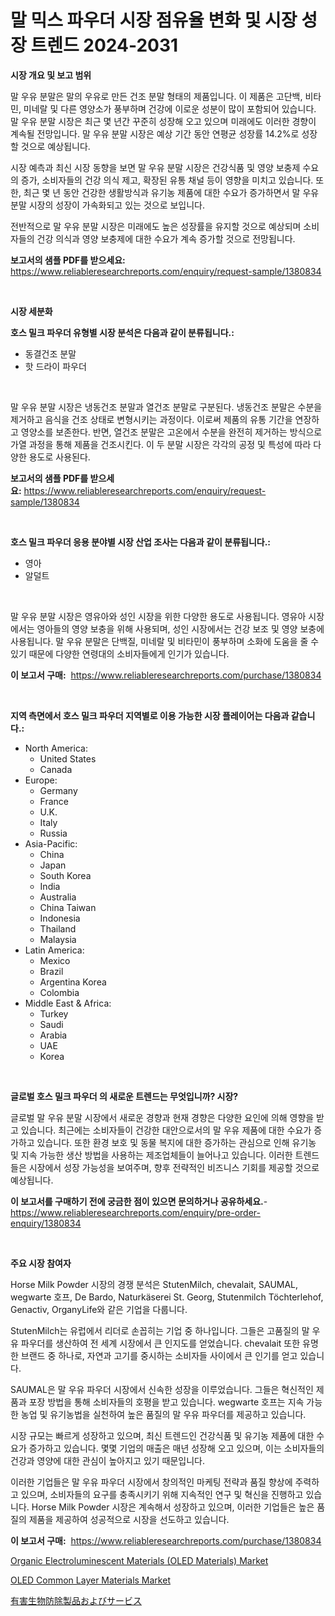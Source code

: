 <p><h1>말 믹스 파우더 시장 점유율 변화 및 시장 성장 트렌드 2024-2031</h1></p><p><strong>시장 개요 및 보고 범위</strong></p>
<p><p>말 우유 분말은 말의 우유로 만든 건조 분말 형태의 제품입니다. 이 제품은 고단백, 비타민, 미네랄 및 다른 영양소가 풍부하며 건강에 이로운 성분이 많이 포함되어 있습니다. 말 우유 분말 시장은 최근 몇 년간 꾸준히 성장해 오고 있으며 미래에도 이러한 경향이 계속될 전망입니다. 말 우유 분말 시장은 예상 기간 동안 연평균 성장률 14.2%로 성장할 것으로 예상됩니다. </p><p>시장 예측과 최신 시장 동향을 보면 말 우유 분말 시장은 건강식품 및 영양 보충제 수요의 증가, 소비자들의 건강 의식 제고, 확장된 유통 채널 등이 영향을 미치고 있습니다. 또한, 최근 몇 년 동안 건강한 생활방식과 유기농 제품에 대한 수요가 증가하면서 말 우유 분말 시장의 성장이 가속화되고 있는 것으로 보입니다.</p><p>전반적으로 말 우유 분말 시장은 미래에도 높은 성장률을 유지할 것으로 예상되며 소비자들의 건강 의식과 영양 보충제에 대한 수요가 계속 증가할 것으로 전망됩니다.</p></p>
<p><strong>보고서의 샘플 PDF를 받으세요:</strong> <a href="https://www.reliableresearchreports.com/enquiry/request-sample/1380834">https://www.reliableresearchreports.com/enquiry/request-sample/1380834</a></p>
<p>&nbsp;</p>
<p><strong>시장 세분화</strong></p>
<p><strong>호스 밀크 파우더 유형별 시장 분석은 다음과 같이 분류됩니다.:</strong></p>
<p><ul><li>동결건조 분말</li><li>핫 드라이 파우더</li></ul></p>
<p>&nbsp;</p>
<p><p>말 우유 분말 시장은 냉동건조 분말과 열건조 분말로 구분된다. 냉동건조 분말은 수분을 제거하고 음식을 건조 상태로 변형시키는 과정이다. 이로써 제품의 유통 기간을 연장하고 영양소를 보존한다. 반면, 열건조 분말은 고온에서 수분을 완전히 제거하는 방식으로 가열 과정을 통해 제품을 건조시킨다. 이 두 분말 시장은 각각의 공정 및 특성에 따라 다양한 용도로 사용된다.</p></p>
<p><strong>보고서의 샘플 PDF를 받으세요:</strong>&nbsp;<a href="https://www.reliableresearchreports.com/enquiry/request-sample/1380834">https://www.reliableresearchreports.com/enquiry/request-sample/1380834</a></p>
<p>&nbsp;</p>
<p><strong> 호스 밀크 파우더 응용 분야별 시장 산업 조사는 다음과 같이 분류됩니다.:</strong></p>
<p><ul><li>영아</li><li>알덜트</li></ul></p>
<p>&nbsp;</p>
<p><p>말 우유 분말 시장은 영유아와 성인 시장을 위한 다양한 용도로 사용됩니다. 영유아 시장에서는 영아들의 영양 보충을 위해 사용되며, 성인 시장에서는 건강 보조 및 영양 보충에 사용됩니다. 말 우유 분말은 단백질, 미네랄 및 비타민이 풍부하며 소화에 도움을 줄 수 있기 때문에 다양한 연령대의 소비자들에게 인기가 있습니다.</p></p>
<p><strong>이 보고서 구매:</strong>&nbsp; <a href="https://www.reliableresearchreports.com/purchase/1380834">https://www.reliableresearchreports.com/purchase/1380834</a></p>
<p>&nbsp;</p>
<p><strong>지역 측면에서 호스 밀크 파우더 지역별로 이용 가능한 시장 플레이어는 다음과 같습니다.:</strong></p>
<p><ul>
    <li>
        North America:
        <ul>
            <li>United States</li>
            <li>Canada</li>
        </ul>
    </li>
    <li>
        Europe:
        <ul>
            <li>Germany</li>
            <li>France</li>
            <li>U.K.</li>
            <li>Italy</li>
            <li>Russia</li>
        </ul>
    </li>
    <li>
        Asia-Pacific:
        <ul>
            <li>China</li>
            <li>Japan</li>
            <li>South Korea</li>
            <li>India</li>
            <li>Australia</li>
            <li>China Taiwan</li>
            <li>Indonesia</li>
            <li>Thailand</li>
            <li>Malaysia</li>
        </ul>
    </li>
    <li>
        Latin America:
        <ul>
            <li>Mexico</li>
            <li>Brazil</li>
            <li>Argentina Korea</li>
            <li>Colombia</li>
        </ul>
    </li>
    <li>
        Middle East & Africa:
        <ul>
            <li>Turkey</li>
            <li>Saudi</li>
            <li>Arabia</li>
            <li>UAE</li>
            <li>Korea</li>
        </ul>
    </li>
    </ul></p>
<p>&nbsp;</p>
<p><strong>글로벌 호스 밀크 파우더 의 새로운 트렌드는 무엇입니까? 시장?</strong></p>
<p><p>글로벌 말 우유 분말 시장에서 새로운 경향과 현재 경향은 다양한 요인에 의해 영향을 받고 있습니다. 최근에는 소비자들이 건강한 대안으로서의 말 우유 제품에 대한 수요가 증가하고 있습니다. 또한 환경 보호 및 동물 복지에 대한 증가하는 관심으로 인해 유기농 및 지속 가능한 생산 방법을 사용하는 제조업체들이 늘어나고 있습니다. 이러한 트렌드들은 시장에서 성장 가능성을 보여주며, 향후 전략적인 비즈니스 기회를 제공할 것으로 예상됩니다.</p></p>
<p><strong>이 보고서를 구매하기 전에 궁금한 점이 있으면 문의하거나 공유하세요.</strong>- <a href="https://www.reliableresearchreports.com/enquiry/pre-order-enquiry/1380834">https://www.reliableresearchreports.com/enquiry/pre-order-enquiry/1380834</a></p>
<p>&nbsp;</p>
<p><strong>주요 시장 참여자</strong></p>
<p><p>Horse Milk Powder 시장의 경쟁 분석은 StutenMilch, chevalait, SAUMAL, wegwarte 호프, De Bardo, Naturkäserei St. Georg, Stutenmilch Töchterlehof, Genactiv, OrganyLife와 같은 기업을 다룹니다. </p><p>StutenMilch는 유럽에서 리더로 손꼽히는 기업 중 하나입니다. 그들은 고품질의 말 우유 파우더를 생산하여 전 세계 시장에서 큰 인지도를 얻었습니다. chevalait 또한 유명한 브랜드 중 하나로, 자연과 고기를 중시하는 소비자들 사이에서 큰 인기를 얻고 있습니다.</p><p>SAUMAL은 말 우유 파우더 시장에서 신속한 성장을 이루었습니다. 그들은 혁신적인 제품과 포장 방법을 통해 소비자들의 호평을 받고 있습니다. wegwarte 호프는 지속 가능한 농업 및 유기농법을 실천하여 높은 품질의 말 우유 파우더를 제공하고 있습니다.</p><p>시장 규모는 빠르게 성장하고 있으며, 최신 트렌드인 건강식품 및 유기농 제품에 대한 수요가 증가하고 있습니다. 몇몇 기업의 매출은 매년 성장해 오고 있으며, 이는 소비자들의 건강과 영양에 대한 관심이 높아지고 있기 때문입니다.</p><p>이러한 기업들은 말 우유 파우더 시장에서 창의적인 마케팅 전략과 품질 향상에 주력하고 있으며, 소비자들의 요구를 충족시키기 위해 지속적인 연구 및 혁신을 진행하고 있습니다. Horse Milk Powder 시장은 계속해서 성장하고 있으며, 이러한 기업들은 높은 품질의 제품을 제공하여 성공적으로 시장을 선도하고 있습니다.</p></p>
<p><strong>이 보고서 구매:</strong>&nbsp;&nbsp;<a href="https://www.reliableresearchreports.com/purchase/1380834">https://www.reliableresearchreports.com/purchase/1380834</a></p>
<p><p><a href="https://github.com/jerrycopelandthomaswsqd8q/Market-Research-Report-List-2/blob/main/organic-electroluminescent-materials-oled-materials-market.md">Organic Electroluminescent Materials (OLED Materials) Market</a></p><p><a href="https://github.com/brenzgnarento/Market-Research-Report-List-1/blob/main/oled-common-layer-materials-market.md">OLED Common Layer Materials Market</a></p><p><a href="https://github.com/Sophiaard2003/Market-Research-Report-List-1/blob/main/144487012973.md">有害生物防除製品およびサービス</a></p></p>
